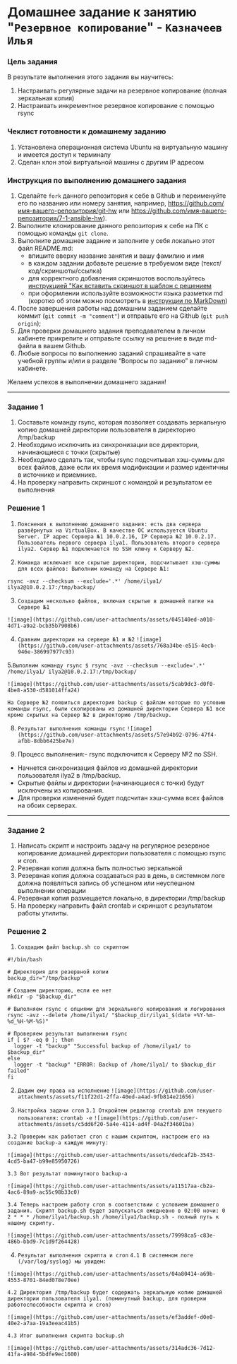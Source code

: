 # Домашнее задание к занятию "`Резервное копирование`" - `Казначеев Илья`

### Цель задания
В результате выполнения этого задания вы научитесь:
   1. Настраивать регулярные задачи на резервное копирование (полная зеркальная копия)
   2. Настраивать инкрементное резервное копирование с помощью rsync

### Чеклист готовности к домашнему заданию
   1. Установлена операционная система Ubuntu на виртуальную машину и имеется доступ к терминалу
   2. Сделан клон этой виртуальной машины с другим IP адресом

### Инструкция по выполнению домашнего задания
   1. Сделайте `fork` данного репозитория к себе в Github и переименуйте его по названию или номеру занятия, например, https://github.com/имя-вашего-репозитория/git-hw или  https://github.com/имя-вашего-репозитория/7-1-ansible-hw).
   2. Выполните клонирование данного репозитория к себе на ПК с помощью команды `git clone`.
   3. Выполните домашнее задание и заполните у себя локально этот файл README.md:
      - впишите вверху название занятия и вашу фамилию и имя
      - в каждом задании добавьте решение в требуемом виде (текст/код/скриншоты/ссылка)
      - для корректного добавления скриншотов воспользуйтесь [инструкцией "Как вставить скриншот в шаблон с решением](https://github.com/netology-code/sys-pattern-homework/blob/main/screen-instruction.md)
      - при оформлении используйте возможности языка разметки md (коротко об этом можно посмотреть в [инструкции  по MarkDown](https://github.com/netology-code/sys-pattern-homework/blob/main/md-instruction.md))
   4. После завершения работы над домашним заданием сделайте коммит (`git commit -m "comment"`) и отправьте его на Github (`git push origin`);
   5. Для проверки домашнего задания преподавателем в личном кабинете прикрепите и отправьте ссылку на решение в виде md-файла в вашем Github.
   6. Любые вопросы по выполнению заданий спрашивайте в чате учебной группы и/или в разделе “Вопросы по заданию” в личном кабинете.
   
Желаем успехов в выполнении домашнего задания!

---

### Задание 1
   1. Составьте команду rsync, которая позволяет создавать зеркальную копию домашней директории пользователя в директорию /tmp/backup
   2. Необходимо исключить из синхронизации все директории, начинающиеся с точки (скрытые)
   3. Необходимо сделать так, чтобы rsync подсчитывал хэш-суммы для всех файлов, даже если их время модификации и размер идентичны в источнике и приемнике.
   4. На проверку направить скриншот с командой и результатом ее выполнения

### Решение 1
1. `Пояснения к выполнению домашнего задания: есть два сервера развёрнутых на VirtualBox. В качестве ОС используется Ubuntu Server. IP адрес Сервера №1 10.0.2.16, IP Сервера №2 10.0.2.17.
Пользователь первого сервера ilya1. Пользователь второго сервера ilya2.
Сервер №1 подключается по SSH ключу к Серверу №2.`

2. `Команда исключает все скрытые директории, подсчитывает хэш-суммы для всех файлов:
Выполним команду на Сервере №1:`
```
rsync -avz --checksum --exclude='.*' /home/ilya1/ ilya2@10.0.2.17:/tmp/backup/
```
3. `Создадим несколько файлов, включая скрытые в домашней папке на Сервере №1`

`![image](https://github.com/user-attachments/assets/045140ed-a010-4d71-a9a2-bcb35b7908b6)`

4. `Сравним директории на сервере №1 и №2`
`![image](https://github.com/user-attachments/assets/768a34be-e515-4ecb-946e-386997977c93)`

5.`Выполним команду rsync
$ rsync -avz --checksum --exclude='.*' /home/ilya1/ ilya2@10.0.2.17:/tmp/backup/`

`![image](https://github.com/user-attachments/assets/5cab9dc3-d0f0-4be8-a530-d581014ffa24)`

`На Сервере №2 появиться директория backup с файлам которые по условию команды rsync, были скопированы из домашней директории Сервера №1 все кроме скрытых на Сервер №2 в директорию /tmp/backup.`

8. `Результат выполнения команды rsync`
`![image](https://github.com/user-attachments/assets/57e94b92-0796-47f4-afbb-8dbb6425be7e)`

9. Процесс выполнения:-	rsync подключится к Серверу №2 по SSH.
-	Начнется синхронизация файлов из домашней директории пользователя ilya2 в /tmp/backup.
-	Скрытые файлы и директории (начинающиеся с точки) будут исключены из копирования.
-	Для проверки изменений будет подсчитан хэш-сумма всех файлов на обоих серверах.

---

### Задание 2
1. Написать скрипт и настроить задачу на регулярное резервное копирование домашней директории пользователя с помощью rsync и cron.
2. Резервная копия должна быть полностью зеркальной
3. Резервная копия должна создаваться раз в день, в системном логе должна появляться запись об успешном или неуспешном выполнении операции
4. Резервная копия размещается локально, в директории /tmp/backup
5. На проверку направить файл crontab и скриншот с результатом работы утилиты.

### Решение 2
1. `Создадим файл backup.sh со скриптом`
```
#!/bin/bash

# Директория для резервной копии
backup_dir="/tmp/backup"
 
# Создаем директорию, если ее нет
mkdir -p "$backup_dir"
 
# Выполняем rsync с опциями для зеркального копирования и логирования
rsync -avz --delete /home/ilya1/ "$backup_dir/ilya1_$(date +%Y-%m-%d_%H-%M-%S)"
 
# Проверяем результат выполнения rsync
if [ $? -eq 0 ]; then
  logger -t "backup" "Successful backup of /home/ilya1/ to $backup_dir"
else
  logger -t "backup" "ERROR: Backup of /home/ilya1/ to $backup_dir failed"
fi

```
2. `Дадим ему права на исполнение`
`![image](https://github.com/user-attachments/assets/f11f22d1-2ffa-40ed-a4ad-9fb814e21656)`

3. `Настройка задачи cron`
`3.1 Откройтем редактор crontab для текущего пользователя:`
      `crontab -e`
`![image](https://github.com/user-attachments/assets/c5dd6f20-5a4e-4114-ad4f-04a2f34601ba)`

`3.2 Проверим как работает cron с нашим скриптом, настроем его на создание backup-а каждую минуту:`

`![image](https://github.com/user-attachments/assets/dedcaf2b-3543-4cd5-ba47-b99e85950726)`

`3.3 Вот результат поминутного backup-а`

`![image](https://github.com/user-attachments/assets/a11517aa-cb2a-4ac6-89a9-ac55c98b33c0)`

`3.4 Теперь настроем работу cron в соответствии с условием домашнего задания. Скрипт backup.sh будет запускаться ежедневно в 02:00 ночи:
0 2 * * * /home/ilya1/backup.sh
/home/ilya1/backup.sh - полный путь к нашему скрипту.`

`![image](https://github.com/user-attachments/assets/79998ca5-c83e-486b-bbd9-7c1d9f264428)`

4. `Результат выполнения скрипта и cron`
`4.1 В системном логе (/var/log/syslog) мы увидем:`

`![image](https://github.com/user-attachments/assets/04a80414-a69b-4553-8701-84ed078e70ee)`

`4.2 Директория /tmp/backup будет содержать зеркальную копию домашней директории пользователя ilya1. (поминутный backup, для проверки работоспособности скрипта и cron)`

`![image](https://github.com/user-attachments/assets/ef3addef-d0e0-40e2-a7aa-19a3eeac41b5)`

`4.3 Итог выполнения скрипта backup.sh`

`![image](https://github.com/user-attachments/assets/314adc36-7d12-41fa-a984-5bdfe9ec1600)`
